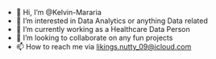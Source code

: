 - 👋 Hi, I’m @Kelvin-Mararia
- 👀 I’m interested in Data Analytics or anything Data related
- 🌱 I’m currently working as a Healthcare Data Person
- 💞️ I’m looking to collaborate on any fun projects
- 📫 How to reach me via likings.nutty_09@icloud.com
